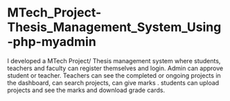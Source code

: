 # MTech_Project-Thesis_Management_System_Using-php-myadmin
I developed a MTech Project/ Thesis management system where students, teachers and faculty can register themselves and login. Admin can approve student or teacher. Teachers can see the completed or ongoing projects in the dashboard, can search projects, can give marks . students can upload projects and see the marks and download grade cards.
